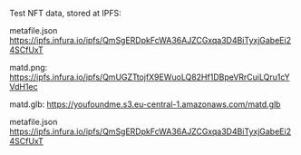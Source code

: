 Test NFT data, stored at IPFS:

metafile.json
https://ipfs.infura.io/ipfs/QmSgERDpkFcWA36AJZCGxqa3D4BiTyxjGabeEi24SCfUxT


matd.png:
https://ipfs.infura.io/ipfs/QmUGZTtojfX9EWuoLQ82Hf1DBpeVRrCuiLQru1cYVdH1ec


matd.glb:
https://youfoundme.s3.eu-central-1.amazonaws.com/matd.glb


metafile.json
https://ipfs.infura.io/ipfs/QmSgERDpkFcWA36AJZCGxqa3D4BiTyxjGabeEi24SCfUxT
